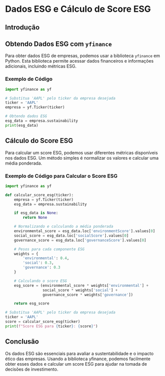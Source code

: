 # Dados ESG e Cálculo de Score ESG

## Introdução

## Obtendo Dados ESG com `yfinance`

Para obter dados ESG de empresas, podemos usar a biblioteca `yfinance` em Python. Esta biblioteca permite acessar dados financeiros e informações adicionais, incluindo métricas ESG.

### Exemplo de Código

```python
import yfinance as yf

# Substitua 'AAPL' pelo ticker da empresa desejada
ticker = 'AAPL'
empresa = yf.Ticker(ticker)

# Obtendo dados ESG
esg_data = empresa.sustainability
print(esg_data)
```

## Cálculo do Score ESG

Para calcular um score ESG, podemos usar diferentes métricas disponíveis nos dados ESG. Um método simples é normalizar os valores e calcular uma média ponderada.

### Exemplo de Código para Calcular o Score ESG

```python
import yfinance as yf

def calcular_score_esg(ticker):
    empresa = yf.Ticker(ticker)
    esg_data = empresa.sustainability

    if esg_data is None:
        return None

    # Normalizando e calculando a média ponderada
    environmental_score = esg_data.loc['environmentScore'].values[0]
    social_score = esg_data.loc['socialScore'].values[0]
    governance_score = esg_data.loc['governanceScore'].values[0]

    # Pesos para cada componente ESG
    weights = {
        'environmental': 0.4,
        'social': 0.3,
        'governance': 0.3
    }

    # Calculando o score ESG
    esg_score = (environmental_score * weights['environmental'] +
                 social_score * weights['social'] +
                 governance_score * weights['governance'])

    return esg_score

# Substitua 'AAPL' pelo ticker da empresa desejada
ticker = 'AAPL'
score = calcular_score_esg(ticker)
print(f"Score ESG para {ticker}: {score}")
```

## Conclusão

Os dados ESG são essenciais para avaliar a sustentabilidade e o impacto ético das empresas. Usando a biblioteca yfinance, podemos facilmente obter esses dados e calcular um score ESG para ajudar na tomada de decisões de investimento.